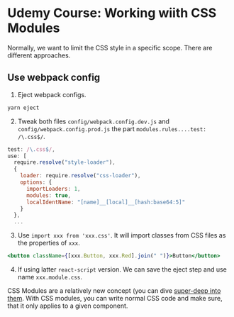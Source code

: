 # Udemy Course: Working wiith CSS Modules

Normally, we want to limit the CSS style in a specific scope.
There are different approaches. 

## Use webpack config

1.  Eject webpack configs.

```bash
yarn eject
```

2.  Tweak both files `config/webpack.config.dev.js` and `config/webpack.config.prod.js` the part `modules.rules....test: /\.css$/`.

```js
test: /\.css$/,
use: [
  require.resolve("style-loader"),
  {
    loader: require.resolve("css-loader"),
    options: {
      importLoaders: 1,
      modules: true,
      localIdentName: "[name]__[local]__[hash:base64:5]"
    }
  },
  ...
```

3. Use `import xxx from 'xxx.css'`. It will import classes from CSS files as the properties of `xxx`.

```jsx
<button className={[xxx.Button, xxx.Red].join(" ")}>Button</button>
```
4. If using latter `react-script` version. We can save the eject step and use name `xxx.module.css`.

CSS Modules are a relatively new concept (you can dive [super-deep into them](https://github.com/css-modules/css-modules). With CSS modules, you can write normal CSS code and make sure, that it only applies to a given component.